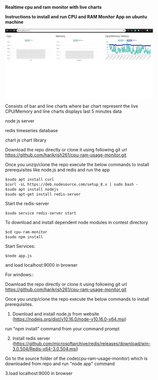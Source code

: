 **Realtime cpu and ram monitor with live charts**

**Instructions to install and run CPU and RAM Monitor App on ubuntu machine**

![alt text](https://github.com/harikrish261/cpu-ram-usage-monitor/blob/master/cpu_ram.gif)

Consists of bar and line charts where bar chart represent the live CPU/Memory and
line charts displays last 5 minutes data

node js server

redis timeseries database

chart js chart library

Download the repo directly or clone it using following git url
https://github.com/harikrish261/cpu-ram-usage-monitor.git

Once you unzip/clone the repo execute the below commands to
install prerequisites like node.js and redis and run the app
```
$sudo apt install curl
$curl -sL https://deb.nodesource.com/setup_8.x | sudo bash -
$sudo apt install nodejs
$sudo apt-get install redis-server
```
Start the redis-server
```
$sudo service redis-server start
```
To download and install dependent node modules in contest directory
```
$cd cpu-ram-monitor
$sudo npm install
```
Start Services:
```
$node app.js
```

and load localhost:9000 in browser



For windows::

Download the repo directly or clone it using following git url
https://github.com/harikrish261/cpu-ram-usage-monitor.git

Once you unzip/clone the repo execute the below commands to
install prerequisites.

1. Download and install node.js from website (https://nodejs.org/dist/v10.16.0/node-v10.16.0-x64.msi)

run "npm install" command from your command prompt

2. Install redis server (https://github.com/microsoftarchive/redis/releases/download/win-3.0.504/Redis-x64-3.0.504.msi)

Go to the source folder of the code(cpu-ram-usage-monitor) which is downloaded from repo and run "node app" command

3.load localhost:9000 in browser

